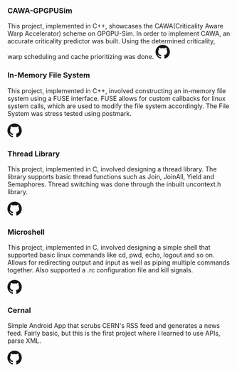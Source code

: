 ### CAWA-GPGPUSim 

This project, implemented in C++, showcases the CAWA(Criticality Aware Warp Accelerator) scheme on GPGPU-Sim. In order to implement CAWA, an accurate criticality predictor was built. Using the determined criticality, warp scheduling and cache prioritizing was done.
[![Click me](/githublogo.png)](https://github.com/dmjoshyy/gpgpusim-cacp)


### In-Memory File System

This project, implemented in C++, involved constructing an in-memory file system using a FUSE interface. FUSE allows for custom callbacks for linux system calls, which are used to modify the file system accordingly. The File System was stress tested using postmark.

[![Click me](/githublogo.png)](https://github.com/dmjoshyy/mydisk)
### Thread Library

This project, implemented in C, involved designing a thread library. The library supports basic thread functions such as Join, JoinAll, Yield and Semaphores. Thread switching was done through the inbuilt
uncontext.h library.

[![Click me](/githublogo.png)](https://github.com/dmjoshyy/mythread)
### Microshell

This project, implemented in C, involved designing a simple shell that supported basic linux commands like cd, pwd, echo, logout and so on. Allows for redirecting output and input as well as piping multiple commands together. Also supported a .rc configuration file and kill signals.

[![Click me](/githublogo.png)](https://github.com/dmjoshyy/ush)
### Cernal
Simple Android App that scrubs CERN's RSS feed and generates a news feed. Fairly basic, but this is the first project where I learned to use APIs, parse XML. 

[![Click me](/githublogo.png)](https://github.com/dmjoshyy/cernal)

